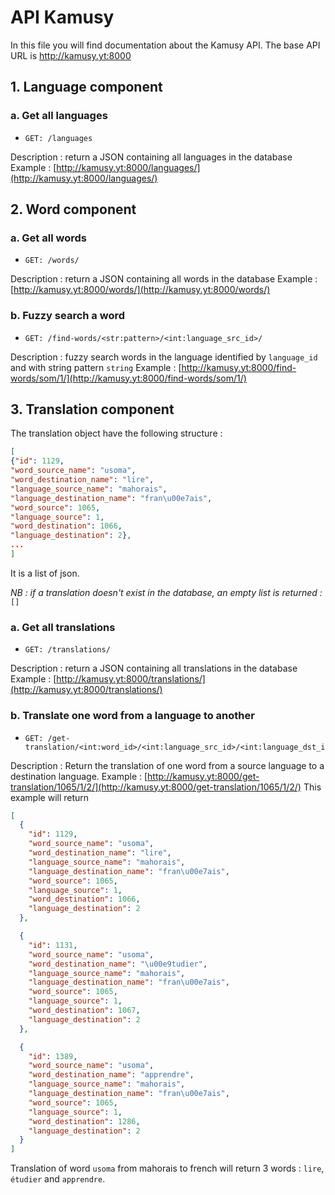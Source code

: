 # API Kamusy

In this file you will find documentation about the Kamusy API.
The base API URL is http://kamusy.yt:8000

## 1. Language component

### a. Get all languages

-     GET: /languages

Description : return a JSON containing all languages in the database
Example : [http://kamusy.yt:8000/languages/](http://kamusy.yt:8000/languages/)

## 2. Word component

### a. Get all words

-     GET: /words/

Description : return a JSON containing all words in the database
Example : [http://kamusy.yt:8000/words/](http://kamusy.yt:8000/words/)

### b. Fuzzy search a word

-     GET: /find-words/<str:pattern>/<int:language_src_id>/

Description : fuzzy search words in the language identified by `language_id` and with string pattern `string`
Example : [http://kamusy.yt:8000/find-words/som/1/](http://kamusy.yt:8000/find-words/som/1/)

## 3. Translation component

The translation object have the following structure :

```json
[
{"id": 1129,
"word_source_name": "usoma",
"word_destination_name": "lire",
"language_source_name": "mahorais",
"language_destination_name": "fran\u00e7ais",
"word_source": 1065,
"language_source": 1,
"word_destination": 1066,
"language_destination": 2},
...
]
```

It is a list of json.

_NB : if a translation doesn't exist in the database, an empty list is returned :_ `[]`

### a. Get all translations

-     GET: /translations/

Description : return a JSON containing all translations in the database
Example : [http://kamusy.yt:8000/translations/](http://kamusy.yt:8000/translations/)

### b. Translate one word from a language to another

-     GET: /get-translation/<int:word_id>/<int:language_src_id>/<int:language_dst_id>/

Description : Return the translation of one word from a source language to a destination language.
Example : [http://kamusy.yt:8000/get-translation/1065/1/2/](http://kamusy.yt:8000/get-translation/1065/1/2/)
This example will return

```json
[
  {
    "id": 1129,
    "word_source_name": "usoma",
    "word_destination_name": "lire",
    "language_source_name": "mahorais",
    "language_destination_name": "fran\u00e7ais",
    "word_source": 1065,
    "language_source": 1,
    "word_destination": 1066,
    "language_destination": 2
  },

  {
    "id": 1131,
    "word_source_name": "usoma",
    "word_destination_name": "\u00e9tudier",
    "language_source_name": "mahorais",
    "language_destination_name": "fran\u00e7ais",
    "word_source": 1065,
    "language_source": 1,
    "word_destination": 1067,
    "language_destination": 2
  },

  {
    "id": 1389,
    "word_source_name": "usoma",
    "word_destination_name": "apprendre",
    "language_source_name": "mahorais",
    "language_destination_name": "fran\u00e7ais",
    "word_source": 1065,
    "language_source": 1,
    "word_destination": 1286,
    "language_destination": 2
  }
]
```

Translation of word `usoma` from mahorais to french will return 3 words : `lire`, `étudier` and `apprendre`.
